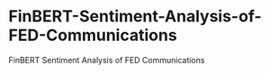 # FinBERT-Sentiment-Analysis-of-FED-Communications
FinBERT Sentiment Analysis of FED Communications
